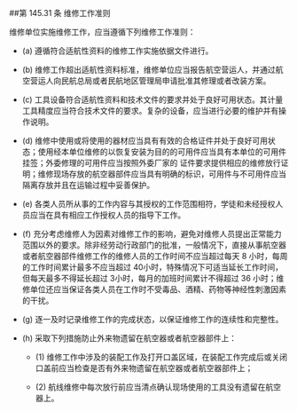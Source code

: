 ##第 145.31 条 维修工作准则

维修单位实施维修工作，应当遵循下列维修工作准则： 

- (a) 遵循符合适航性资料的维修工作实施依据文件进行。

- (b)  维修工作超出适航性资料标准，维修单位应当报告航空营运人，并通过航空营运人向民航总局或者民航地区管理局申请批准其修理或者改装方案。

- (c) 工具设备符合适航性资料和技术文件的要求并处于良好可用状态。其计量工具精度应当符合技术文件的要求。复杂的设备，应当进行必要的维护并有操作说明。

- (d)  维修中使用或将使用的器材应当具有有效的合格证件并处于良好可用状态；使用经本单位维修的以恢复安装为目的的可用件应当具有本单位的可用件挂签；外委修理的可用件应当按照外委厂家的
证件要求提供相应的维修放行证明；维修现场存放的航空器部件应当具有明确的标识，可用件与不可用件应当隔离存放并且在运输过程中妥善保护。

- (e)   各类人员所从事的工作内容与其授权的工作范围相符，学徒和未经授权人员应当在具有相应工作授权人员的指导下工作。

- (f) 充分考虑维修人为因素对维修工作的影响，避免对维修人员提出正常能力范围以外的要求。除非经劳动行政部门的批准，一般情况下，直接从事航空器或者航空器部件维修工作的维修人员的工作时间不应当超过每天 8 小时，每周的工作时间累计最多不应当超过 40小时，特殊情况下可适当延长工作时间，但每天最多不得延长超过 3小时，每月的加班时间累计不得超过 36 小时；维修单位还应当保证各类人员在工作时不受毒品、酒精、药物等神经性刺激因素的干扰。

- (g)  逐一及时记录维修工作的完成状态，以保证维修工作的连续性和完整性。

- (h)  采取下列措施防止外来物遗留在航空器或者航空器部件上：

  + (1)   维修工作中涉及的装配工作及打开口盖区域，在装配工作完成后或关闭口盖前应当检查是否有外来物遗留在航空器或者航空器部件上；

  + (2)   航线维修中每次放行前应当清点确认现场使用的工具没有遗留在航空器上。
